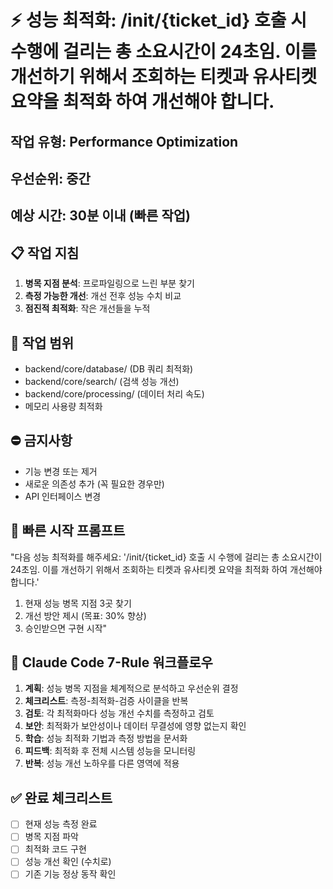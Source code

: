 # ⚡ 성능 최적화: /init/{ticket_id} 호출 시 수행에 걸리는 총 소요시간이 24초임. 이를 개선하기 위해서 조회하는 티켓과 유사티켓 요약을 최적화 하여 개선해야 합니다.

## 작업 유형: Performance Optimization
## 우선순위: 중간
## 예상 시간: 30분 이내 (빠른 작업)

## 📋 작업 지침
1. **병목 지점 분석**: 프로파일링으로 느린 부분 찾기
2. **측정 가능한 개선**: 개선 전후 성능 수치 비교
3. **점진적 최적화**: 작은 개선들을 누적

## 🎯 작업 범위
- backend/core/database/ (DB 쿼리 최적화)
- backend/core/search/ (검색 성능 개선)
- backend/core/processing/ (데이터 처리 속도)
- 메모리 사용량 최적화

## ⛔ 금지사항
- 기능 변경 또는 제거
- 새로운 의존성 추가 (꼭 필요한 경우만)
- API 인터페이스 변경

## 🚀 빠른 시작 프롬프트
"다음 성능 최적화를 해주세요: '/init/{ticket_id} 호출 시 수행에 걸리는 총 소요시간이 24초임. 이를 개선하기 위해서 조회하는 티켓과 유사티켓 요약을 최적화 하여 개선해야 합니다.'
1. 현재 성능 병목 지점 3곳 찾기
2. 개선 방안 제시 (목표: 30% 향상)
3. 승인받으면 구현 시작"

## 🎯 Claude Code 7-Rule 워크플로우
1. **계획**: 성능 병목 지점을 체계적으로 분석하고 우선순위 결정
2. **체크리스트**: 측정-최적화-검증 사이클을 반복
3. **검토**: 각 최적화마다 성능 개선 수치를 측정하고 검토
4. **보안**: 최적화가 보안성이나 데이터 무결성에 영향 없는지 확인
5. **학습**: 성능 최적화 기법과 측정 방법을 문서화
6. **피드백**: 최적화 후 전체 시스템 성능을 모니터링
7. **반복**: 성능 개선 노하우를 다른 영역에 적용

## ✅ 완료 체크리스트
- [ ] 현재 성능 측정 완료
- [ ] 병목 지점 파악
- [ ] 최적화 코드 구현
- [ ] 성능 개선 확인 (수치로)
- [ ] 기존 기능 정상 동작 확인
